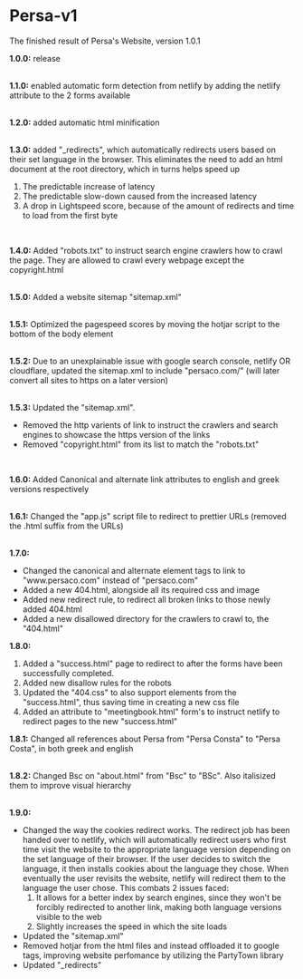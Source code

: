 
# Persa-v1

The finished result of Persa's Website, version 1.0.1

  

__1.0.0:__ release <br>
<br>

__1.1.0:__ enabled automatic form detection from netlify by adding the netlify attribute to the 2 forms available <br>
<br>

__1.2.0:__ added automatic html minification <br>
<br>

__1.3.0:__ added "_redirects", which automatically redirects users based on their set language in the browser. This eliminates the need to add an html document at the root directory, which in turns helps speed up

<ol> 
	<li>The predictable increase of latency</li> 
	<li>The predictable slow-down caused from the increased latency</li> 
	<li>A drop in Lightspeed score, because of the amount of redirects and time to load from the first byte</li> 
</ol>
<br>

__1.4.0:__ Added "robots.txt" to instruct search engine crawlers how to crawl the page. They are allowed to crawl every webpage except the copyright.html <br>
<br>

__1.5.0:__ Added a website sitemap "sitemap.xml" <br>
<br>

__1.5.1:__ Optimized the pagespeed scores by moving the hotjar script to the bottom of the body element <br>
<br>

__1.5.2:__ Due to an unexplainable issue with google search console, netlify OR cloudflare, updated the sitemap.xml to include "persaco.com/" (will later convert all sites to https on a later version) <br>
<br>

__1.5.3:__ Updated the "sitemap.xml". 
<ul> 
	<li>Removed the http varients of link to instruct the crawlers and search engines to showcase the https version of the links</li> 
	<li>Removed "copyright.html" from its list to match the "robots.txt" </li> 
</ul> 
<br>

__1.6.0:__ Added Canonical and alternate link attributes to english and greek versions respectively <br>
<br>

__1.6.1:__ Changed the "app.js" script file to redirect to prettier URLs (removed the .html suffix from the URLs) <br>
<br>

__1.7.0:__ 
<ul> 
	<li>Changed the canonical and alternate element tags to link to "www.persaco.com" instead of "persaco.com"</li> 
	<li>Added a new 404.html, alongside all its required css and image</li> 
	<li>Added new redirect rule, to redirect all broken links to those newly added 404.html </li> 
	<li>Added a new disallowed directory for the crawlers to crawl to, the "404.html" </li> 
</ul>

__1.8.0:__ 
<ol> 
	<li>Added a "success.html" page to redirect to after the forms have been successfully completed.</li> 
	<li>Added new disallow rules for the robots</li> 
	<li>Updated the "404.css" to also support elements from the "success.html", thus saving time in creating a new css file</li> 
	<li>Added an attribute to "meetingbook.html" form's to instruct netlify to redirect pages to the new "success.html"</li> 
</ol>

__1.8.1:__ Changed all references about Persa from "Persa Consta" to "Persa Costa", in both greek and english <br>
<br>

__1.8.2:__ Changed Bsc on "about.html" from "Bsc" to "BSc". Also italisized them to improve visual hierarchy <br>
<br>

__1.9.0:__ 
<ul> 
	<li>Changed the way the cookies redirect works. The redirect job has been handed over to netlify, which will automatically redirect users who first time visit the website to the appropriate language version depending on the set language of their browser. If the user decides to switch the language, it then installs cookies about the language they chose. When eventually the user revisits the website, netlify will redirect them to the language the user chose. This combats 2 issues faced:  
		<ol> 
			<li> It allows for a better index by search engines, since they won't be forcibly redirected to another link, making both language versions visible to the web </li>
			<li> Slightly increases the speed in which the site loads </li>	
		</ol>
	</li>
	<li> Updated the "sitemap.xml" </li>
	<li>Removed hotjar from the html files and instead offloaded it to google tags, improving website perfomance by utilizing the PartyTown library</li>
	<li>Updated "_redirects"</li>
</ul>
